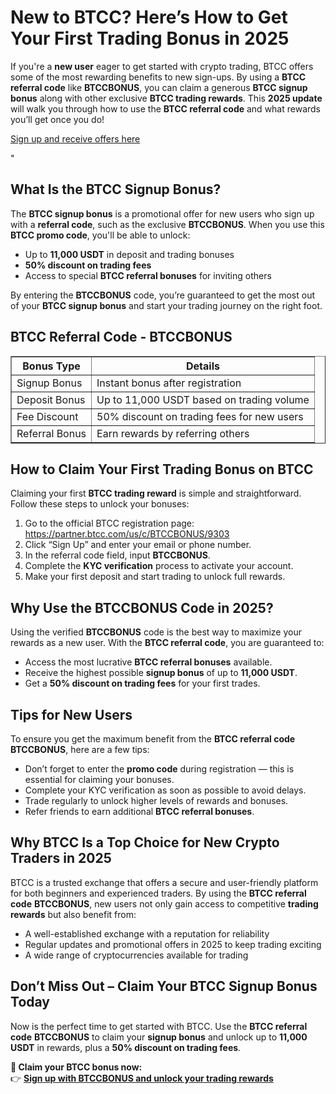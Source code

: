 <h1>New to BTCC? Here’s How to Get Your First Trading Bonus in 2025</h1>

<p>If you're a <strong>new user</strong> eager to get started with crypto trading, BTCC offers some of the most rewarding benefits to new sign-ups. By using a <strong>BTCC referral code</strong> like <strong>BTCCBONUS</strong>, you can claim a generous <strong>BTCC signup bonus</strong> along with other exclusive <strong>BTCC trading rewards</strong>. This <strong>2025 update</strong> will walk you through how to use the <strong>BTCC referral code</strong> and what rewards you’ll get once you do!</p>
<p><a href="https://partner.btcc.com/us/c/BTCCBONUS/9303" target="_blank">Sign up and receive offers here</a></p>

<img src="https://images.mirror-media.xyz/publication-images/ueC9oOHfKwXrYumG_JCkP.jpeg?height=500&amp;width=1000" decoding="async" data-nimg="fill" class="css-xah9so" style="position: absolute; inset: 0px; box-sizing: border-box; padding: 0px; border: none; margin: auto; display: block; width: 0px; height: 0px; min-width: 100%; max-width: 100%; min-height: 100%; max-height: 100%;">"
<h2>What Is the BTCC Signup Bonus?</h2>

<p>The <strong>BTCC signup bonus</strong> is a promotional offer for new users who sign up with a <strong>referral code</strong>, such as the exclusive <strong>BTCCBONUS</strong>. When you use this <strong>BTCC promo code</strong>, you'll be able to unlock:</p>
<ul>
<li>Up to <strong>11,000 USDT</strong> in deposit and trading bonuses</li>
<li><strong>50% discount on trading fees</strong></li>
<li>Access to special <strong>BTCC referral bonuses</strong> for inviting others</li>
</ul>

<p>By entering the <strong>BTCCBONUS</strong> code, you’re guaranteed to get the most out of your <strong>BTCC signup bonus</strong> and start your trading journey on the right foot.</p>

<h2>BTCC Referral Code - BTCCBONUS</h2>

<table border="1">
<tr><th>Bonus Type</th><th>Details</th></tr>
<tr><td>Signup Bonus</td><td>Instant bonus after registration</td></tr>
<tr><td>Deposit Bonus</td><td>Up to 11,000 USDT based on trading volume</td></tr>
<tr><td>Fee Discount</td><td>50% discount on trading fees for new users</td></tr>
<tr><td>Referral Bonus</td><td>Earn rewards by referring others</td></tr>
</table>

<h2>How to Claim Your First Trading Bonus on BTCC</h2>

<p>Claiming your first <strong>BTCC trading reward</strong> is simple and straightforward. Follow these steps to unlock your bonuses:</p>
<ol>
<li>Go to the official BTCC registration page: <a href="https://partner.btcc.com/us/c/BTCCBONUS/9303" target="_blank">https://partner.btcc.com/us/c/BTCCBONUS/9303</a></li>
<li>Click “Sign Up” and enter your email or phone number.</li>
<li>In the referral code field, input <strong>BTCCBONUS</strong>.</li>
<li>Complete the <strong>KYC verification</strong> process to activate your account.</li>
<li>Make your first deposit and start trading to unlock full rewards.</li>
</ol>

<h2>Why Use the BTCCBONUS Code in 2025?</h2>

<p>Using the verified <strong>BTCCBONUS</strong> code is the best way to maximize your rewards as a new user. With the <strong>BTCC referral code</strong>, you are guaranteed to:</p>
<ul>
<li>Access the most lucrative <strong>BTCC referral bonuses</strong> available.</li>
<li>Receive the highest possible <strong>signup bonus</strong> of up to <strong>11,000 USDT</strong>.</li>
<li>Get a <strong>50% discount on trading fees</strong> for your first trades.</li>
</ul>

<h2>Tips for New Users</h2>

<p>To ensure you get the maximum benefit from the <strong>BTCC referral code</strong> <strong>BTCCBONUS</strong>, here are a few tips:</p>
<ul>
<li>Don’t forget to enter the <strong>promo code</strong> during registration — this is essential for claiming your bonuses.</li>
<li>Complete your KYC verification as soon as possible to avoid delays.</li>
<li>Trade regularly to unlock higher levels of rewards and bonuses.</li>
<li>Refer friends to earn additional <strong>BTCC referral bonuses</strong>.</li>
</ul>

<h2>Why BTCC Is a Top Choice for New Crypto Traders in 2025</h2>

<p>BTCC is a trusted exchange that offers a secure and user-friendly platform for both beginners and experienced traders. By using the <strong>BTCC referral code</strong> <strong>BTCCBONUS</strong>, new users not only gain access to competitive <strong>trading rewards</strong> but also benefit from:</p>
<ul>
<li>A well-established exchange with a reputation for reliability</li>
<li>Regular updates and promotional offers in 2025 to keep trading exciting</li>
<li>A wide range of cryptocurrencies available for trading</li>
</ul>

<h2>Don’t Miss Out – Claim Your BTCC Signup Bonus Today</h2>

<p>Now is the perfect time to get started with BTCC. Use the <strong>BTCC referral code</strong> <strong>BTCCBONUS</strong> to claim your <strong>signup bonus</strong> and unlock up to <strong>11,000 USDT</strong> in rewards, plus a <strong>50% discount on trading fees</strong>.</p>

<p><strong>🎁 Claim your BTCC bonus now:</strong><br>
👉 <a href="https://partner.btcc.com/us/c/BTCCBONUS/9303" target="_blank"><strong>Sign up with BTCCBONUS and unlock your trading rewards</strong></a></p>

